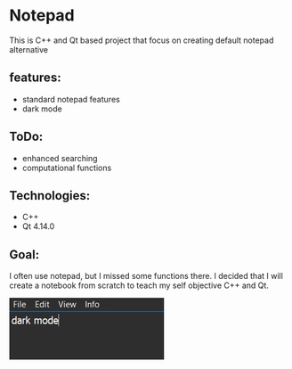 # Notepad
This is C++ and Qt based project that focus on creating default notepad alternative
## features:
* standard notepad features
* dark mode
## ToDo:
* enhanced searching
* computational functions
## Technologies:
* C++
* Qt 4.14.0
## Goal:
I often use notepad, but I missed some functions there. 
I decided that I will create a notebook from scratch to teach my self objective C++ and Qt.

![dark mode](https://github.com/andrzejjurga/notepad/blob/master/img.JPG)
